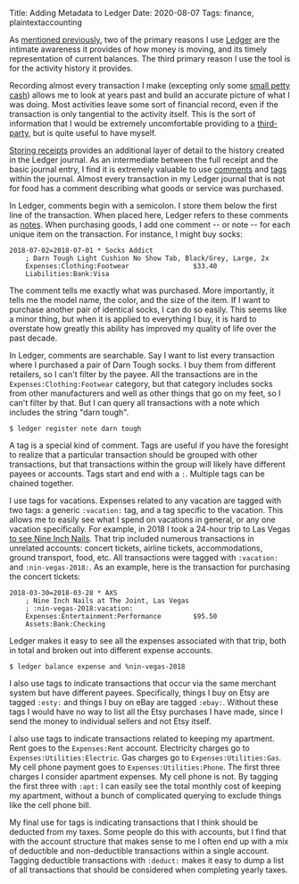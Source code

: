 Title: Adding Metadata to Ledger
Date: 2020-08-07
Tags: finance, plaintextaccounting

As [mentioned previously](/2020/08/reconciling-ledger/), two of the primary reasons I use [Ledger](https://www.ledger-cli.org/) are the intimate awareness it provides of how money is moving, and its timely representation of current balances. The third primary reason I use the tool is for the activity history it provides.

Recording almost every transaction I make (excepting only some [small petty cash](/2020/08/ledger-cash/)) allows me to look at years past and build an accurate picture of what I was doing. Most activities leave some sort of financial record, even if the transaction is only tangential to the activity itself. This is the sort of information that I would be extremely uncomfortable providing to a [third-party](https://www.intuit.com/), but is quite useful to have myself.

[Storing receipts](/2020/08/receipts-ledger/) provides an additional layer of detail to the history created in the Ledger journal. As an intermediate between the full receipt and the basic journal entry, I find it is extremely valuable to use [comments](https://www.ledger-cli.org/3.0/doc/ledger3.html#Commenting-on-your-Journal) and [tags](https://www.ledger-cli.org/3.0/doc/ledger3.html#Metadata-tags) within the journal. Almost every transaction in my Ledger journal that is not for food has a comment describing what goods or service was purchased.

In Ledger, comments begin with a semicolon. I store them below the first line of the transaction. When placed here, Ledger refers to these comments as [notes](https://www.ledger-cli.org/3.0/doc/ledger3.html#Transaction-notes). When purchasing goods, I add one comment -- or note -- for each unique item on the transaction. For instance, I might buy socks:

    2018-07-02=2018-07-01 * Socks Addict
        ; Darn Tough Light Cushion No Show Tab, Black/Grey, Large, 2x
        Expenses:Clothing:Footwear                $33.40
        Liabilities:Bank:Visa

The comment tells me exactly what was purchased. More importantly, it tells me the model name, the color, and the size of the item. If I want to purchase another pair of identical socks, I can do so easily. This seems like a minor thing, but when it is applied to everything I buy, it is hard to overstate how greatly this ability has improved my quality of life over the past decade.

In Ledger, comments are searchable. Say I want to list every transaction where I purchased a pair of Darn Tough socks. I buy them from different retailers, so I can't filter by the payee. All the transactions are in the `Expenses:Clothing:Footwear` category, but that category includes socks from other manufacturers and well as other things that go on my feet, so I can't filter by that. But I can query all transactions with a note which includes the string "darn tough".

    $ ledger register note darn tough

A tag is a special kind of comment. Tags are useful if you have the foresight to realize that a particular transaction should be grouped with other transactions, but that transactions within the group will likely have different payees or accounts. Tags start and end with a `:`. Multiple tags can be chained together.

I use tags for vacations. Expenses related to any vacation are tagged with two tags: a generic `:vacation:` tag, and a tag specific to the vacation. This allows me to easily see what I spend on vacations in general, or any one vacation specifically. For example, in 2018 I took a 24-hour trip to Las Vegas [to see Nine Inch Nails](/2018/12/reflecting-chrome/). That trip included numerous transactions in unrelated accounts: concert tickets, airline tickets, accommodations, ground transport, food, etc. All transactions were tagged with `:vacation:` and `:nin-vegas-2018:`. As an example, here is the transaction for purchasing the concert tickets:

    2018-03-30=2018-03-28 * AXS
        ; Nine Inch Nails at The Joint, Las Vegas
        ; :nin-vegas-2018:vacation:
        Expenses:Entertainment:Performance        $95.50
        Assets:Bank:Checking

Ledger makes it easy to see all the expenses associated with that trip, both in total and broken out into different expense accounts.

    $ ledger balance expense and %nin-vegas-2018

I also use tags to indicate transactions that occur via the same merchant system but have different payees. Specifically, things I buy on Etsy are tagged `:esty:` and things I buy on eBay are tagged `:ebay:`. Without these tags I would have no way to list all the Etsy purchases I have made, since I send the money to individual sellers and not Etsy itself.

I also use tags to indicate transactions related to keeping my apartment. Rent goes to the `Expenses:Rent` account. Electricity charges go to `Expenses:Utilities:Electric`. Gas charges go to `Expenses:Utilities:Gas`. My cell phone payment goes to `Expenses:Utilities:Phone`. The first three charges I consider apartment expenses. My cell phone is not. By tagging the first three with `:apt:` I can easily see the total monthly cost of keeping my apartment, without a bunch of complicated querying to exclude things like the cell phone bill.

My final use for tags is indicating transactions that I think should be deducted from my taxes. Some people do this with accounts, but I find that with the account structure that makes sense to me I often end up with a mix of deductible and non-deductible transactions within a single account. Tagging deductible transactions with `:deduct:` makes it easy to dump a list of all transactions that should be considered when completing yearly taxes.
